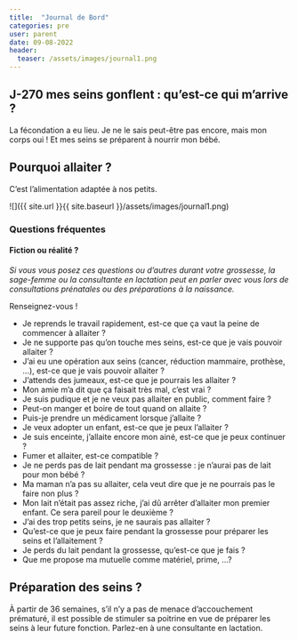 ```yaml
---
title:  "Journal de Bord"
categories: pre
user: parent
date: 09-08-2022
header:
  teaser: /assets/images/journal1.png
---
```

## J-270 mes seins gonflent : qu’est-ce qui m’arrive ?
La fécondation a eu lieu. Je ne le sais peut-être pas encore,
mais mon corps oui ! Et mes seins se préparent à nourrir
mon bébé.
## Pourquoi allaiter ?
C’est l’alimentation adaptée à nos petits.

![]({{ site.url }}{{ site.baseurl }}/assets/images/journal1.png)


### Questions fréquentes
#### Fiction ou réalité ?

*Si vous vous posez ces questions ou d’autres durant votre
grossesse, la sage-femme ou la consultante en lactation
peut en parler avec vous lors de consultations prénatales
ou des préparations à la naissance.*

Renseignez-vous !

- Je reprends le travail rapidement, est-ce que ça vaut la
peine de commencer à allaiter ?
- Je ne supporte pas qu’on touche mes seins, est-ce que je
vais pouvoir allaiter ?
- J’ai eu une opération aux seins (cancer, réduction
mammaire, prothèse, ...), est-ce que je vais pouvoir
allaiter ?
- J’attends des jumeaux, est-ce que je pourrais les allaiter ?
- Mon amie m’a dit que ça faisait très mal, c’est vrai ?
- Je suis pudique et je ne veux pas allaiter en public,
comment faire ?
- Peut-on manger et boire de tout quand on allaite ?
- Puis-je prendre un médicament lorsque j’allaite ?
- Je veux adopter un enfant, est-ce que je peux l’allaiter ?
- Je suis enceinte, j’allaite encore mon ainé, est-ce que je
peux continuer ?
- Fumer et allaiter, est-ce compatible ?
- Je ne perds pas de lait pendant ma grossesse : je n’aurai
pas de lait pour mon bébé ?
- Ma maman n’a pas su allaiter, cela veut dire que je ne
pourrais pas le faire non plus ?
- Mon lait n’était pas assez riche, j’ai dû arrêter d’allaiter
mon premier enfant. Ce sera pareil pour le deuxième ?
- J’ai des trop petits seins, je ne saurais pas allaiter ?
- Qu’est-ce que je peux faire pendant la grossesse pour
préparer les seins et l’allaitement ?
- Je perds du lait pendant la grossesse, qu’est-ce que je
fais ?
- Que me propose ma mutuelle comme matériel, prime, ...?

## Préparation des seins ?
À partir de 36 semaines, s’il n’y a pas de menace d’accouchement prématuré, il est possible de stimuler sa poitrine en vue de préparer les seins à leur future fonction.
Parlez-en à une consultante en lactation.



